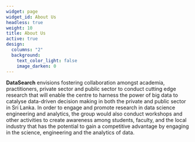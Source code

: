 ```yaml
---
widget: page
widget_id: About Us
headless: true
weight: 10
title: About Us
active: true
design:
  columns: "2"
  background:
    text_color_light: false
    image_darken: 0
---
```

**DataSearch** envisions fostering collaboration amongst academia, practitioners, private sector and public sector to conduct cutting edge research that will enable the centre to harness the power of big data to catalyse data-driven decision making in both the private and public sector in Sri Lanka. In order to engage and promote research in data science engineering and analytics, the group would also conduct workshops and other activities to create awareness among students, faculty, and the local industry that has the potential to gain a competitive advantage by engaging in the science, engineering and the analytics of data.